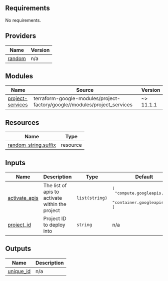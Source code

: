 ## Requirements

No requirements.

## Providers

| Name | Version |
|------|---------|
| <a name="provider_random"></a> [random](#provider\_random) | n/a |

## Modules

| Name | Source | Version |
|------|--------|---------|
| <a name="module_project-services"></a> [project-services](#module\_project-services) | terraform-google-modules/project-factory/google//modules/project_services | ~> 11.1.1 |

## Resources

| Name | Type |
|------|------|
| [random_string.suffix](https://registry.terraform.io/providers/hashicorp/random/latest/docs/resources/string) | resource |

## Inputs

| Name | Description | Type | Default | Required |
|------|-------------|------|---------|:--------:|
| <a name="input_activate_apis"></a> [activate\_apis](#input\_activate\_apis) | The list of apis to activate within the project | `list(string)` | <pre>[<br>  "compute.googleapis.com",<br>  "container.googleapis.com"<br>]</pre> | no |
| <a name="input_project_id"></a> [project\_id](#input\_project\_id) | Project ID to deploy into | `string` | n/a | yes |

## Outputs

| Name | Description |
|------|-------------|
| <a name="output_unique_id"></a> [unique\_id](#output\_unique\_id) | n/a |
